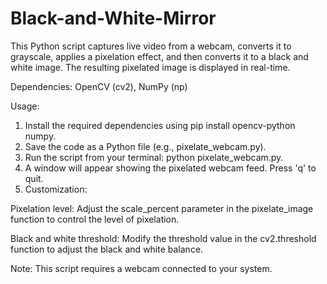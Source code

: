 # Black-and-White-Mirror

This Python script captures live video from a webcam, converts it to grayscale, applies a pixelation effect, and then converts it to a black and white image. The resulting pixelated image is displayed in real-time.

Dependencies: OpenCV (cv2), NumPy (np)

Usage:

1. Install the required dependencies using pip install opencv-python numpy.
2. Save the code as a Python file (e.g., pixelate_webcam.py).
3. Run the script from your terminal: python pixelate_webcam.py.
4. A window will appear showing the pixelated webcam feed. Press 'q' to quit.
5. Customization:

Pixelation level: Adjust the scale_percent parameter in the pixelate_image function to control the level of pixelation.

Black and white threshold: Modify the threshold value in the cv2.threshold function to adjust the black and white balance.

Note: This script requires a webcam connected to your system.
